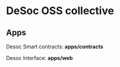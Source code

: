 # DeSoc OSS collective

## Apps
Desoc Smart contracts: **apps/contracts**

Desoc Interface: **apps/web**
